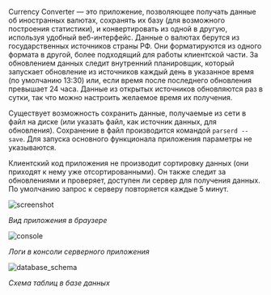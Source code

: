 Currency Converter — это приложение, позволяющее получать данные об иностранных валютах, сохранять их базу (для возможного построения статистики), и конвертировать из одной в другую, используя удобный веб-интерфейс. Данные о валютах берутся из государственных источников страны РФ. Они форматируются из одного формата в другой, более подходящий для работы клиентской части. За обновлением данных следит внутренний планировщик, который запускает обновление из источников каждый день в указанное время (по умолчанию 13:30) или, если время после последнего обновления превышает 24 часа. Данные из открытых источников обновляются раз в сутки, так что можно настроить желаемое время их получения.

Существует возможность сохранить данные, получаемые из сети в файл на диске (или указать файл, как источник данных, для обновления). Сохранение в файл производится командой `parserd --save`. Для запуска основного функционала приложения параметры не указываются.

Клиентский код приложения не производит сортировку данных (они приходят к нему уже отсортированными). Он также следит за обновлениями и проверяет, доступен ли сервер для получения данных. По умолчанию запрос к серверу повторяется каждые 5 минут.



![screenshot](https://github.com/mrumyantsev/currency-converter/assets/36193247/ad7b2f9c-0394-4654-a1cb-4bb7bd5e7a8b)

*Вид приложения в браузере*



![console](https://github.com/mrumyantsev/currency-converter/assets/36193247/94d8d086-acd1-4728-92c5-b143dc1ad0e6)

*Логи в консоли серверного приложения*



![database_schema](https://github.com/mrumyantsev/currency-converter/assets/36193247/a28ec201-abec-4516-bf6b-81bb8a6241ac)

*Схема таблиц в базе данных*
